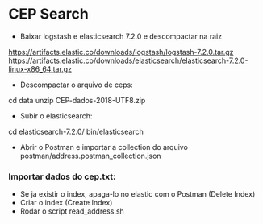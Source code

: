 # CEP Search

- Baixar logstash e elasticsearch 7.2.0 e descompactar na raiz

https://artifacts.elastic.co/downloads/logstash/logstash-7.2.0.tar.gz
https://artifacts.elastic.co/downloads/elasticsearch/elasticsearch-7.2.0-linux-x86_64.tar.gz

- Descompactar o arquivo de ceps:

cd data
unzip CEP-dados-2018-UTF8.zip

- Subir o elasticsearch:

cd elasticsearch-7.2.0/
bin/elasticsearch

- Abrir o Postman e importar a collection do arquivo postman/address.postman_collection.json

### Importar dados do cep.txt: 

- Se ja existir o index, apaga-lo no elastic com o Postman (Delete Index)
- Criar o index (Create Index)
- Rodar o script read_address.sh
